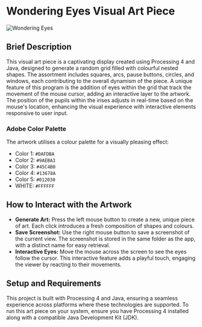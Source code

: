 # Wondering Eyes Visual Art Piece

![Wondering Eyes](wonderingeyes.png)

## Brief Description
This visual art piece is a captivating display created using Processing 4 and Java, designed to generate a random grid filled with colourful nested shapes. The assortment includes squares, arcs, pause buttons, circles, and windows, each contributing to the overall dynamism of the piece. A unique feature of this program is the addition of eyes within the grid that track the movement of the mouse cursor, adding an interactive layer to the artwork. The position of the pupils within the irises adjusts in real-time based on the mouse's location, enhancing the visual experience with interactive elements responsive to user input.

### Adobe Color Palette
The artwork utilises a colour palette for a visually pleasing effect:
- Color 1: `#DAFDBA`
- Color 2: `#9AEBA3`
- Color 3: `#45C4B0`
- Color 4: `#13678A`
- Color 5: `#012030`
- WHITE: `#FFFFFF`

## How to Interact with the Artwork
- **Generate Art:** Press the left mouse button to create a new, unique piece of art. Each click introduces a fresh composition of shapes and colours.
- **Save Screenshot:** Use the right mouse button to save a screenshot of the current view. The screenshot is stored in the same folder as the app, with a distinct name for easy retrieval.
- **Interactive Eyes:** Move the mouse across the screen to see the eyes follow the cursor. This interactive feature adds a playful touch, engaging the viewer by reacting to their movements.

## Setup and Requirements
This project is built with Processing 4 and Java, ensuring a seamless experience across platforms where these technologies are supported. To run this art piece on your system, ensure you have Processing 4 installed along with a compatible Java Development Kit (JDK).